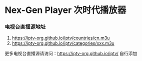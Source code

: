 # Nex-Gen Player 次时代播放器

### 电视台直播源地址
1. https://iptv-org.github.io/iptv/countries/cn.m3u
2. https://iptv-org.github.io/iptv/categories/xxx.m3u

更多电视台直播源请访问：https://iptv-org.github.io/iptv/ 自行添加

